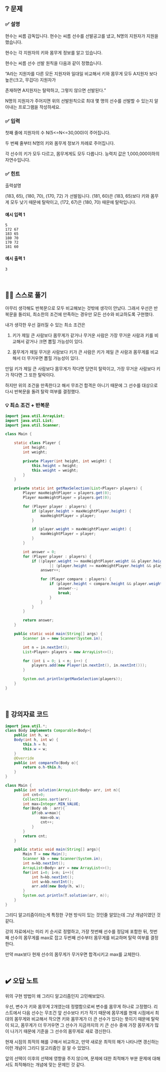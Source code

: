 ## ❔ 문제
### ✅ 설명
현수는 씨름 감독입니다. 현수는 씨름 선수를 선발공고를 냈고, N명의 지원자가 지원을 했습니다.

현수는 각 지원자의 키와 몸무게 정보를 알고 있습니다.

현수는 씨름 선수 선발 원칙을 다음과 같이 정했습니다.

“A라는 지원자를 다른 모든 지원자와 일대일 비교해서 키와 몸무게 모두 A지원자 보다 높은(크고, 무겁다) 지원자가

존재하면 A지원자는 탈락하고, 그렇지 않으면 선발된다.”

N명의 지원자가 주어지면 위의 선발원칙으로 최대 몇 명의 선수를 선발할 수 있는지 알아내는 프로그램을 작성하세요.

### ✅ 입력
첫째 줄에 지원자의 수 N(5<=N<=30,000)이 주어집니다.

두 번째 줄부터 N명의 키와 몸무게 정보가 차례로 주어집니다.

각 선수의 키가 모두 다르고, 몸무게게도 모두 다릅니다. 능력치 값은 1,000,000이하의 자연수입니다.

### ✅ 힌트
출력설명

(183, 65), (180, 70), (170, 72) 가 선발됩니다. (181, 60)은 (183, 65)보다 키와 몸무게 모두 낮기 때문에 탈락이고, (172, 67)은 (180, 70) 때문에 탈락입니다.

#### 예시 입력 1
```
5
172 67
183 65
180 70
170 72
181 60
```

#### 예시 출력 1
```
3
```

<br>

## ✍🏻 스스로 풀기

아무리 생각해도 반복문으로 모두 비교해보는 것밖에 생각이 안났다. 그래서 우선은 반복문을 돌리되, 최소한의 조건에 만족하는 경우만 모든 선수와 비교하도록 구현했다.

내가 생각한 우선 걸러질 수 있는 최소 조건은 

1. 키가 제일 큰 사람보다 몸무게가 같거나 무거운 사람은 가장 무거운 사람과 키를 비교해서 같거나 크면 뽑힐 가능성이 있다.

2. 몸무게가 제일 무거운 사람보다 키가 큰 사람은
키가 제일 큰 사람과 몸무게를 비교해서 더 무거우면 뽑힐 가능성이 있다.

만일 키가 제일 큰 사람보다 몸무게가 작다면 당연히 탈락이고, 가장 무거운 사람보다 키가 작다면 그 또한 탈락이다.

하지만 위의 조건을 만족한다고 해서 무조건 합격은 아니기 때문에 그 선수를 대상으로 다시 반복문을 돌려 탈락 여부를 결정했다.

### 💡 최소 조건 + 반복문 

``` java
import java.util.ArrayList;
import java.util.List;
import java.util.Scanner;

class Main {

    static class Player {
        int height;
        int weight;

        private Player(int height, int weight) {
            this.height = height;
            this.weight = weight;
        }
    }

    private static int getMaxSelection(List<Player> players) {
        Player maxHeightPlayer = players.get(0);
        Player maxWeightPlayer = players.get(0);

        for (Player player : players) {
            if (player.height > maxHeightPlayer.height) {
                maxHeightPlayer = player;
            }

            if (player.weight > maxWeightPlayer.weight) {
                maxWeightPlayer = player;
            }
        }

        int answer = 0;
        for (Player player : players) {
            if ((player.weight >= maxHeightPlayer.weight && player.height >= maxWeightPlayer.height)
                    || (player.height >= maxWeightPlayer.height && player.weight >= maxHeightPlayer.weight)) {
                answer++;

                for (Player compare : players) {
                    if (player.height < compare.height && player.weight < compare.weight) {
                        answer--;
                        break;
                    }
                }
            }
        }

        return answer;
    }

    public static void main(String[] args) {
        Scanner in = new Scanner(System.in);

        int n = in.nextInt();
        List<Player> players = new ArrayList<>();

        for (int i = 0; i < n; i++) {
            players.add(new Player(in.nextInt(), in.nextInt()));
        }

        System.out.println(getMaxSelection(players));
    }
}
```

<br>

## 📖 강의자료 코드

``` java
import java.util.*;
class Body implements Comparable<Body>{
    public int h, w;
    Body(int h, int w) {
        this.h = h;
        this.w = w;
    }
    @Override
    public int compareTo(Body o){
        return o.h-this.h;
    }
}

class Main {
	public int solution(ArrayList<Body> arr, int n){
		int cnt=0;
		Collections.sort(arr);
		int max=Integer.MIN_VALUE;
		for(Body ob : arr){
			if(ob.w>max){
				max=ob.w;
				cnt++;
			}
		}
		return cnt;
	}

	public static void main(String[] args){
		Main T = new Main();
		Scanner kb = new Scanner(System.in);
		int n=kb.nextInt();
		ArrayList<Body> arr = new ArrayList<>();
		for(int i=0; i<n; i++){
			int h=kb.nextInt();
			int w=kb.nextInt();
			arr.add(new Body(h, w));
		}
		System.out.println(T.solution(arr, n));
	}
}
```

그리디 알고리즘이라는게 특정한 구현 방식이 있는 것인줄 알았는데 그냥 개념이였던 것 같다.

강의 자료에서는 미리 키 순서로 정렬하고, 가장 첫번째 선수를 정답에 포함한 뒤, 첫번째 선수의 몸무게를 max로 잡고 두번째 선수부터 몸무게를 비교하며 탈락 여부를 결정한다.

만약 max보다 현재 선수의 몸무게가 무거우면 합격시키고 max를 교체한다.

<br>

## ✔️ 오답 노트

위의 구현 방법이 왜 그리디 알고리즘인지 고민해보았다.

우선, 변수가 키와 몸무게 2개였는데 정렬함으로써 변수를 몸무게 하나로 고정했다. 리스트에서 다음 선수는 무조건 앞 선수보다 키가 작기 때문에 몸무게를 현재 시점에서 최대의 몸무게와 비교해서 
작으면 키와 몸무게가 더 큰 선수가 있다는 뜻이기 때문에 탈락이 되고, 몸무게가 더 무거우면 그 선수가 지금까지의 키 큰 선수 중에 가장 몸무게가 많이 나가기 때문에 기준을 그 선수의 몸무게로 
새로 갱신한다.

현재 시점의 최적의 해를 구해서 비교하고, 만약 새로운 최적의 해가 나타나면 갱신하는 이런 개념이 그리디 알고리즘인 걸 알 수 있었다.

앞의 선택이 이후의 선택에 영향을 주지 않으며, 문제에 대한 최적해가 부분 문제에 대해서도 최적해라는 개념에 맞는 문제인 것 같다.
